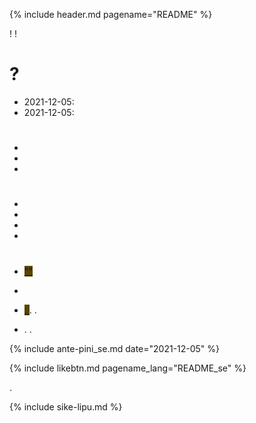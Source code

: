 {% include header.md pagename="README" %}



<span class="se"><i class='twa twa-waving-hand'></i><i class='twa twa-thumbs-up'></i>! <i class='twa twa-backhand-index-pointing-down'></i><i class='twa twa-play-button'></i><i class='twa twa-busts-in-silhouette'></i><i class='twa twa-page-facing-up'></i><i class='twa twa-backhand-index-pointing-left'></i><i class='twa twa-left-arrow-curving-right'></i><i class='twa twa-backhand-index-pointing-down'></i><i class="twa twa-division-sign"></i><i class='twa twa-backhand-index-pointing-left'></i><i class='twa twa-framed-picture'></i><i class='twa twa-fast-forward-button'></i><i class='twa twa-spiral-shell'></i><i class='twa twa-wrench'></i><i class='twa twa-speaking-head'></i><i class='twa twa-thumbs-up'></i><i class="twa twa-minus-sign"></i><i class='twa twa-backhand-index-pointing-left'></i><i class='twa twa-thought-balloon'></i><i class='twa twa-person-walking'></i><i class='twa twa-brain'></i><i class='twa twa-fast-forward-button'></i><i class='twa twa-speaking-head'></i><i class='twa twa-thumbs-up'></i><i class='twa twa-play-button'></i><i class='twa twa-grinning-face-with-big-eyes'></i><i class='twa twa-play-button'></i><i class='twa twa-outbox-tray'></i><i class='twa twa-fast-forward-button'></i><i class='twa twa-grinning-face-with-big-eyes'></i><i class='twa twa-fast-forward-button'></i><i class='twa twa-brain'></i><i class='twa twa-left-arrow-curving-right'></i><i class='twa twa-infinity'></i>!</span>

# <span class="se"><i class='twa twa-question-mark'></i><i class='twa twa-play-button'></i><i class='twa twa-wrapped-gift'></i>?</span>

- <span class="se"><span class="sedef">2021-12-05:</span> [<span style="background-color:#574500;"><i class='twa twa-speaking-head'></i><i class='twa twa-stop-button'></i><i class='twa twa-dashing-away'></i><i class='twa twa-thumbs-up'></i></span>](https://joelthomastr.github.io/tokipona/toki-pi-kon-pona_se)</span>
- <span class="se"><span class="sedef">2021-12-05:</span> [<span style="background-color:#574500;"><i class='twa twa-speaking-head'></i><i class='twa twa-mouse-face'></i><i class='twa twa-round-pushpin'></i><i class='twa twa-desert-island'></i><i class='twa twa-palm-tree'></i></span>](https://joelthomastr.github.io/tokipona/toki-lili-lon-ma-kasi_se)</span>

# <span class="se"><i class='twa twa-framed-picture'></i><i class='twa twa-left-arrow-curving-right'></i><i class='twa twa-plus-sign'></i><i class='twa twa-speaker-low-volume'></i><i class='twa twa-plus-sign'></i><i class='twa twa-grinning-face-with-big-eyes'></i></span>

- <span class="se">[<span style="background-color:#574500;"><i class='twa twa-motorway'></i><i class='twa twa-stop-button'></i><i class='twa twa-framed-picture'></i><i class='twa twa-desert-island'></i><i class='twa twa-stop-button'></i><i class='twa twa-bust-in-silhouette'></i><i class='twa twa-input-symbols'></i><i class='twa twa-fast-forward-button'></i><i class='twa twa-flexed-biceps'></i><i class='twa twa-gear'></i><i class='twa twa-left-arrow-curving-right'></i><i class='twa twa-fast-forward-button'></i><i class='twa twa-input-symbols'></i><i class='twa twa-cross-mark'></i></span>](https://joelthomastr.github.io/tokipona/jan-ekite-ala_se)</span>
- <span class="se">[<span style="background-color:#574500;"><i class='twa twa-speaking-head'></i><i class='twa twa-mouse-face'></i><i class='twa twa-round-pushpin'></i><i class='twa twa-desert-island'></i><i class='twa twa-palm-tree'></i></span>](https://joelthomastr.github.io/tokipona/toki-pi-kon-pona_se)</span>
- <span class="se">[<span style="background-color:#574500;"><i class='twa twa-desert-island'></i><i class='twa twa-stop-button'></i><i class='twa twa-speech-balloon'></i><i class='twa twa-thumbs-up'></i></span>](https://joelthomastr.github.io/tokipona/ma-pi-nimi-pona-1_se)</span>


# <span class="se"><i class='twa twa-speaking-head'></i><i class='twa twa-record-button'></i><i class='twa twa-backhand-index-pointing-left'></i></span>

- <span class="se">[<span style="background-color:#574500;"><i class='twa twa-bust-in-silhouette'></i><i class='twa twa-play-button'></i><i class='twa twa-flexed-biceps'></i><i class='twa twa-outbox-tray'></i><i class='twa twa-fast-forward-button'></i><i class='twa twa-brain'></i><i class='twa twa-infinity'></i><i class='twa twa-wrench'></i><i class='twa twa-speaking-head'></i><i class='twa twa-thumbs-up'></i></span>](https://joelthomastr.github.io/tokipona/pana-sona-ale_se)</span>
- <span class="se">[<span style="background-color:#574500;"><i class='twa twa-speaking-head'></i><i class='twa twa-thumbs-up'></i><i class='twa twa-play-button'></i><i class='twa twa-balance-scale'></i><i class='twa twa-cross-mark'></i><i class='twa twa-framed-picture'></i><i class='twa twa-input-symbols'></i><i class='twa twa-brain'></i><i class='twa twa-waving-hand'></i><i class='twa twa-backhand-index-pointing-down'></i><i class='twa twa-dashing-away'></i><i class='twa twa-waving-hand'></i><i class='twa twa-input-symbols'></i></span>](https://joelthomastr.github.io/tokipona/sitelen-sonko_se)</span>
- <span class="se">[<span style="background-color:#574500;"><i class='twa twa-high-voltage'></i><i class='twa twa-shuffle-tracks-button'></i><i class='twa twa-stop-button'></i><i class='twa twa-speaking-head'></i><i class='twa twa-thumbs-up'></i></span>](https://joelthomastr.github.io/tokipona/wawa-pi-toki-pona_se)</span>
- <span class="se">[<span style="background-color:#574500;"><i class='twa twa-speaking-head'></i><i class='twa twa-stop-button'></i><i class='twa twa-dashing-away'></i><i class='twa twa-thumbs-up'></i></span>](https://joelthomastr.github.io/tokipona/toki-pi-kon-pona_se)</span>

# <span class="se"><i class='twa twa-motorway'></i><i class='twa twa-raised-fist'></i><i class='twa twa-backhand-index-pointing-left'></i></span>

- <span class="se"><i class='twa twa-backhand-index-pointing-right'></i><i class='twa twa-flexed-biceps'></i><i class='twa twa-speaking-head'></i><i class='twa twa-fast-forward-button'></i><i class='twa twa-backhand-index-pointing-down'></i><i class='twa twa-left-arrow-curving-right'></i><i class='twa twa-backhand-index-pointing-left'></i><i class="twa twa-division-sign"></i>  [<span style="background-color:#574500;">"<i class='twa twa-backhand-index-pointing-right'></i><i class='twa twa-wrench'></i><i class='twa twa-speaking-head'></i><i class='twa twa-input-symbols'></i><i class='twa twa-gear'></i><i class='twa twa-motorway'></i><i class='twa twa-play-button'></i><i class='twa twa-gear'></i><i class='twa twa-input-symbols'></i><i class='twa twa-balance-scale'></i><i class='twa twa-bust-in-silhouette'></i><i class='twa twa-cyclone'></i><i class='twa twa-right-arrow-curving-left'></i><i class='twa twa-question-mark'></i>"</span>](https://joelthomastr.github.io/tokipona/kepeken-pi-toki-inli_se)</span>

- <span class="se">[<span style="background-color:#574500;"><i class='twa twa-motorway'></i><i class='twa twa-thumbs-up'></i><i class='twa twa-stop-button'></i><i class='twa twa-speaking-head'></i><i class='twa twa-thumbs-up'></i></span>](https://joelthomastr.github.io/tokipona/nasin-pona-pi-toki-pona_se)</span>

- <span class="se"><i class='twa twa-backhand-index-pointing-left'></i><i class='twa twa-bow-and-arrow'></i><i class='twa twa-fast-forward-button'></i><i class='twa twa-motorway'></i><i class='twa twa-backhand-index-pointing-down'></i><i class="twa twa-division-sign"></i><i class='twa twa-backhand-index-pointing-left'></i><i class='twa twa-framed-picture'></i><i class='twa twa-fast-forward-button'></i><i class='twa twa-speaking-head'></i><i class='twa twa-round-pushpin'></i><i class='twa twa-speaking-head'></i><i class='twa twa-thumbs-up'></i><i class='twa twa-wrench'></i><i class='twa twa-gear'></i><i class='twa twa-speaking-head'></i><i class='twa twa-backhand-index-pointing-left'></i><i class='twa twa-wrench'></i><i class='twa twa-alarm-clock'></i><i class='twa twa-mouse-face'></i><i class="twa twa-minus-sign"></i><i class='twa twa-backhand-index-pointing-left'></i><i class='twa twa-person-walking'></i><i class='twa twa-brain'></i><i class='twa twa-fast-forward-button'></i><i class='twa twa-motorway'></i><i class='twa twa-thumbs-up'></i><i class="twa twa-minus-sign"></i><i class='twa twa-motorway'></i><i class='twa twa-play-button'></i><i class='twa twa-backhand-index-pointing-down'></i><i class="twa twa-division-sign"></i> [<span style="background-color:#574500;"><i class='twa twa-backhand-index-pointing-left'></i><i class='twa twa-person-walking'></i><i class='twa twa-handbag'></i><i class='twa twa-fast-forward-button'></i><i class='twa twa-bed'></i><i class='twa twa-mount-fuji'></i><i class='twa twa-shuffle-tracks-button'></i>, <i class='twa twa-backhand-index-pointing-left'></i><i class='twa twa-outbox-tray'></i><i class='twa twa-fast-forward-button'></i><i class='twa twa-brain'></i><i class='twa twa-thought-balloon'></i><i class='twa twa-left-arrow-curving-right'></i><i class='twa twa-bed'></i><i class='twa twa-mount-fuji'></i><i class='twa twa-backhand-index-pointing-down'></i></span>](https://www.reddit.com/r/tokipona/comments/r6nu43/efficient_keyboard_idea_the_video_shows_the_steps/). <i class='twa twa-gear'></i><i class='twa twa-speaking-head'></i><i class='twa twa-backhand-index-pointing-right'></i><i class='twa twa-play-button'></i><i class='twa twa-wrench'></i><i class='twa twa-motorway'></i><i class='twa twa-raised-fist'></i><i class='twa twa-input-symbols'></i><i class='twa twa-exclamation-mark'></i><i class='twa twa-backhand-index-pointing-down'></i><i class='twa twa-speaking-head'></i><i class='twa twa-waving-hand'></i><i class='twa twa-handbag'></i><i class='twa twa-spiral-shell'></i><i class='twa twa-input-symbols'></i><i class='twa twa-upwards-button'></i><i class='twa twa-backhand-index-pointing-right'></i><i class='twa twa-flexed-biceps'></i><i class='twa twa-wrench'></i><i class='twa twa-motorway'></i><i class='twa twa-backhand-index-pointing-down'></i>.</span>

- <span class="se"><i class='twa twa-backhand-index-pointing-left'></i><i class='twa twa-raised-fist'></i><i class='twa twa-fast-forward-button'></i> [<span style="background-color:#574500;"><i class='twa twa-framed-picture'></i><i class='twa twa-thumbs-up'></i><i class='twa twa-thumbs-up'></i><i class='twa twa-raised-hand'></i></span>](https://joelthomastr.github.io/tokipona/sitelen-pona-pona-luka_se). <i class='twa twa-wrench'></i><i class='twa twa-backhand-index-pointing-up'></i><i class='twa twa-upwards-button'></i><i class='twa twa-backhand-index-pointing-right'></i><i class='twa twa-flexed-biceps'></i><i class='twa twa-framed-picture'></i><i class='twa twa-fast-forward-button'></i><i class='twa twa-framed-picture'></i><i class='twa twa-thumbs-up'></i><i class='twa twa-thumbs-up'></i><i class='twa twa-wrench'></i><i class='twa twa-straight-ruler'></i><i class='twa twa-framed-picture'></i><i class='twa twa-wrench'></i><i class='twa twa-alarm-clock'></i><i class='twa twa-mouse-face'></i>.</span>

{% include ante-pini_se.md date="2021-12-05" %}

{% include likebtn.md pagename_lang="README_se" %}

<span class="se"><i class='twa twa-backhand-index-pointing-left'></i><i class='twa twa-round-pushpin'></i><i class='twa twa-desert-island'></i><i class='twa twa-shuffle-tracks-button'></i><i class='twa twa-open-hands'></i><i class="twa twa-minus-sign"></i><i class='twa twa-waving-hand'></i><i class='twa twa-eyes'></i><i class='twa twa-fast-forward-button'></i> [<span style="background-color:#574500;"><i class='twa twa-page-facing-up'></i><i class='twa twa-input-symbols'></i><i class='twa twa-eyes'></i><i class='twa twa-gear'></i><i class='twa twa-backhand-index-pointing-down'></i><i class='twa twa-framed-picture'></i><i class='twa twa-gear'></i><i class='twa twa-input-symbols'></i><i class='twa twa-backhand-index-pointing-left'></i></span>](https://linktr.ee/jantelakoman).</span>

{% include sike-lipu.md %}
